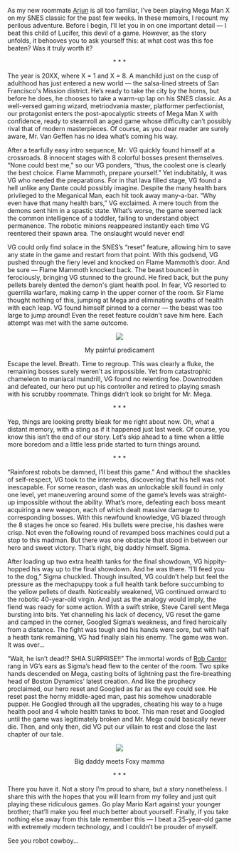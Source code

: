 As my new roommate <a href="http://www.cs.utexas.edu/~akarpur/">Arjun</a> is all too familiar, I’ve been playing Mega Man X on my SNES classic for the past few weeks. In these memoirs, I recount my perilous adventure. Before I begin, I’ll let you in on one important detail — I beat this child of Lucifer, this devil of a game. However, as the story unfolds, it behooves you to ask yourself this: at what cost was this foe beaten? Was it truly worth it? 
<p align="center">* * *</p>

The year is 20XX, where X = 1 and X = 8. A manchild just on the cusp of adulthood has just entered a new world — the salsa-lined streets of San Francisco's Mission district. He’s ready to take the city by the horns, but before he does, he chooses to take a warm-up lap on his SNES classic. As a well-versed gaming wizard, metriodvania master, platformer perfectionist, our protagonist enters the post-apocalyptic streets of Mega Man X with confidence, ready to steamroll an aged game whose difficulty can’t possibly rival that of modern masterpieces. Of course, as you dear reader are surely aware, Mr. Van Geffen has no idea what’s coming his way.

After a tearfully easy intro sequence, Mr. VG quickly found himself at a crossroads. 8 innocent stages with 8 colorful bosses present themselves. “None could best me,” so our VG ponders, “thus, the coolest one is clearly the best choice. Flame Mammoth, prepare yourself.” Yet indubitably, it was VG who needed the preparations. For in that lava filled stage, VG found a hell unlike any Dante could possibly imagine. Despite the many health bars privileged to the Meganical Man, each hit took away many-a-bar. “Why even have that many health bars,” VG exclaimed. A mere touch from the demons sent him in a spastic state. What’s worse, the game seemed lack the common intelligence of a toddler, failing to understand object permanence. The robotic minions reappeared instantly each time VG reentered their spawn area. The onslaught would never end!

VG could only find solace in the SNES’s “reset” feature, allowing him to save any state in the game and restart from that point. With this godsend, VG pushed through the fiery level and knocked on Flame Mammoth’s door. And be sure — Flame Mammoth knocked back. The beast bounced in ferociously, bringing VG stunned to the ground. He fired back, but the puny pellets barely dented the demon's giant health pool. In fear, VG resorted to guerrilla warfare, making camp in the upper corner of the room. Sir Flame thought nothing of this, jumping at Mega and eliminating swaths of health with each leap. VG found himself pinned to a corner — the beast was too large to jump around! Even the reset feature couldn't save him here. Each attempt was met with the same outcome.

<p align="center"><img src="http://jacobvangeffen.github.io/images/megamanx-mammoth.png"></p>
<p align="center">My painful predicament</p>

Escape the level. Breath. Time to regroup. This was clearly a fluke, the remaining bosses surely weren't as impossible. Yet from catastrophic chameleon to maniacal mandrill, VG found no relenting foe. Downtrodden and defeated, our hero put up his controller and retired to playing smash with his scrubby roommate. Things didn’t look so bright for Mr. Mega.
<p align="center">* * *</p>

Yep, things are looking pretty bleak for me right about now. Oh, what a distant memory, with a sting as if it happened just last week. Of course, you know this isn’t the end of our story. Let’s skip ahead to a time when a little more boredom and a little less pride started to turn things around.
<p align="center">* * *</p>

“Rainforest robots be damned, I’ll beat this game.” And without the shackles of self-respect, VG took to the interwebs, discovering that his hell was not inescapable. For some reason, dash was an unlockable skill found in only one level, yet maneuvering around some of the game’s levels was straight-up impossible without the ability. What’s more, defeating each boss meant acquiring a new weapon, each of which dealt massive damage to corresponding bosses. With this newfound knowledge, VG blazed through the 8 stages he once so feared. His bullets were precise, his dashes were crisp. Not even the following round of revamped boss machines could put a stop to this madman. But there was one obstacle that stood in between our hero and sweet victory. That’s right, big daddy himself. Sigma.

After loading up two extra health tanks for the final showdown, VG hippity-hopped his way up to the final showdown. And he was there. “I’ll feed you to the dog,” Sigma chuckled. Though insulted, VG couldn’t help but feel the pressure as the mechapuppy took a full health tank before succumbing to the yellow pellets of death. Noticeably weakened, VG continued onward to the robotic 40-year-old virgin. And just as the analogy would imply, the fiend was ready for some action. With a swift strike, Steve Carell sent Mega bursting into bits. Yet channeling his lack of decency, VG reset the game and camped in the corner, Googled Sigma’s weakness, and fired heroically from a distance. The fight was tough and his hands were sore, but with half a heath tank remaining, VG had finally slain his enemy. The game was won. It was over... 

“Wait, he isn’t dead!? SHIA SURPRISE!!” The immortal words of <a href="https://www.youtube.com/watch?v=o0u4M6vppCI">Rob Cantor</a> rang in VG’s ears as Sigma’s head flew to the center of the room. Two spike hands descended on Mega, casting bolts of lightning past the fire-breathing head of Boston Dynamics’ latest creation. And like the prophecy proclaimed, our hero reset and Googled as far as the eye could see. He reset past the horny middle-aged man, past his somehow unadorable pupper. He Googled through all the upgrades, cheating his way to a huge health pool and 4 whole health tanks to boot. This man reset and Googled until the game was legitimately broken and Mr. Mega could basically never die. Then, and only then, did VG put our villain to rest and close the last chapter of our tale.

<p align="center"><img src="http://jacobvangeffen.github.io/images/megamanx-fox.jpg"></p>
<p align="center">Big daddy meets Foxy mamma</p>

<p align="center">* * *</p>

There you have it. Not a story I’m proud to share, but a story nonetheless. I share this with the hopes that you will learn from my folley and just quit playing these ridiculous games. Go play Mario Kart against your younger brother; that’ll make you feel much better about yourself. Finally, if you take nothing else away from this tale remember this — I beat a 25-year-old game with extremely modern technology, and I couldn’t be prouder of myself.

See you robot cowboy...

